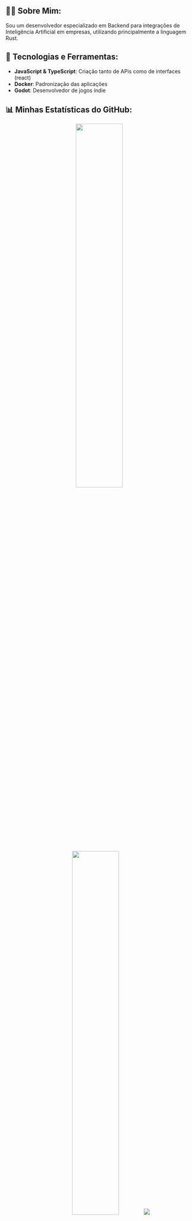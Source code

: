 ## 👨‍💻 Sobre Mim:
Sou um desenvolvedor especializado em Backend para integrações de Inteligência Artificial em empresas, utilizando principalmente a linguagem Rust.

## 🚀 Tecnologias e Ferramentas:
- **JavaScript & TypeScript**: Criação tanto de APis como de interfaces (react)
- **Docker**: Padronização das aplicações
- **Godot**: Desenvolvedor de jogos índie

## 📊 Minhas Estatísticas do GitHub:
<p align="center">
  <img height="50%" width="auto" src="https://github-readme-stats.vercel.app/api?username=NandoSchlemper&show_icons=true&count_private=true&theme=darcula&hide_border=true&hide=issues,contribs&bg_color=00500700">
  <img height="50%" width="auto" src="https://github-readme-stats.vercel.app/api/top-langs/?username=NandoSchlemper&layout=compact&hide_border=true&theme=darcula&bg_color=00000000&langs_count=3&hide=jupyter%20notebook,tex,html,css,php,Dockerfile&exclude_repo=Pacman-AI&langs=Python,Rust,JavaScript,Go,Golang">
  <img src="https://github-readme-streak-stats.herokuapp.com?user=NandoSchlemper&theme=darcula&hide_border=true&background=FFFFFF00">
  <br>
  <br>
</p>

## 📫 Contato:
- **Email**: [bkschlemper@gmail.com](mailto:bkschlemper@gmail.com)
- **LinkedIn**: [Fernando Meurer Schlemper](https://www.linkedin.com/in/fernando-meurer-33662a277)
- **GitHub**: [NandoSchlemper](https://github.com/NandoSchlemper)
